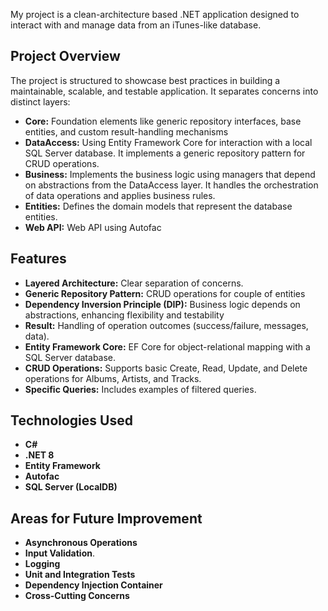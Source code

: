 My project is a clean-architecture based .NET application designed to interact with and manage data from an iTunes-like database.

## Project Overview

The project is structured to showcase best practices in building a maintainable, scalable, and testable application. It separates concerns into distinct layers:

* **Core:** Foundation elements like generic repository interfaces, base entities, and custom result-handling mechanisms
* **DataAccess:** Using Entity Framework Core for interaction with a local SQL Server database. It implements a generic repository pattern for CRUD operations.
* **Business:** Implements the business logic using managers that depend on abstractions from the DataAccess layer. It handles the orchestration of data operations and applies business rules.
* **Entities:** Defines the domain models that represent the database entities.
* **Web API:** Web API using Autofac

## Features

* **Layered Architecture:** Clear separation of concerns.
* **Generic Repository Pattern:** CRUD operations for couple of entities
* **Dependency Inversion Principle (DIP):** Business logic depends on abstractions, enhancing flexibility and testability
* **Result:** Handling of operation outcomes (success/failure, messages, data).
* **Entity Framework Core:** EF Core for object-relational mapping with a SQL Server database.
* **CRUD Operations:** Supports basic Create, Read, Update, and Delete operations for Albums, Artists, and Tracks.
* **Specific Queries:** Includes examples of filtered queries.

## Technologies Used

* **C#**
* **.NET 8**
* **Entity Framework**
* **Autofac**
* **SQL Server (LocalDB)**

## Areas for Future Improvement

* **Asynchronous Operations**
* **Input Validation**.
* **Logging**
* **Unit and Integration Tests**
* **Dependency Injection Container**
* **Cross-Cutting Concerns**
